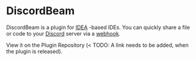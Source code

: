 # DiscordBeam 

DiscordBeam is a plugin for [IDEA](https://www.jetbrains.com/idea/) -based IDEs. 
You can quickly share a file or code to your [Discord](https://discordapp.com/) server via a [webhook](https://support.discordapp.com/hc/en-us/articles/228383668-Intro-to-Webhooks).

View it on the Plugin Repository (< TODO: A link needs to be added, when the plugin is released).
